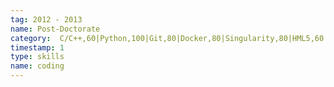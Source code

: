 ```yaml
---
tag: 2012 - 2013
name: Post-Doctorate
category:  C/C++,60|Python,100|Git,80|Docker,80|Singularity,80|HML5,60|CSS3,60|jQuery,40|Djando,80|Linux,80|Windows,60
timestamp: 1
type: skills
name: coding
---
```


